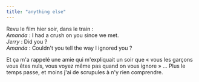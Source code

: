 ```yaml
---
title: "anything else"
---
```


Revu le film hier soir, dans le train :  
_Amanda_ : I had a crush on you since we met.  
_Jerry_ : Did you ?  
_Amanda_ : Couldn't you tell the way I ignored you ?

Et ça m'a rappelé une amie qui m'expliquait un soir que « vous les garçons
vous êtes nuls, vous voyez même pas quand on vous ignore » ... Plus le temps
passe, et moins j'ai de scrupules à n'y rien comprendre.


